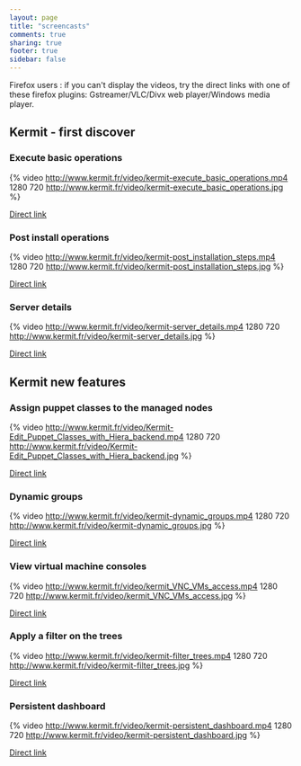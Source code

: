 ```yaml
---
layout: page
title: "screencasts"
comments: true
sharing: true
footer: true
sidebar: false
---
```


<div class="note" markdown='1'>
Firefox users : if you can't display the videos, try the direct links with one of these firefox plugins: Gstreamer/VLC/Divx web player/Windows media player.
</div>

## Kermit - first discover

### Execute basic operations

{% video http://www.kermit.fr/video/kermit-execute_basic_operations.mp4 1280 720 http://www.kermit.fr/video/kermit-execute_basic_operations.jpg %}

[Direct link](http://www.kermit.fr/video/kermit-execute_basic_operations.mp4)



### Post install operations

{% video http://www.kermit.fr/video/kermit-post_installation_steps.mp4 1280 720 http://www.kermit.fr/video/kermit-post_installation_steps.jpg %}

[Direct link](http://www.kermit.fr/video/kermit-post_installation_steps.mp4)


### Server details

{% video http://www.kermit.fr/video/kermit-server_details.mp4 1280 720 http://www.kermit.fr/video/kermit-server_details.jpg %}

[Direct link](http://www.kermit.fr/video/kermit-server_details.mp4)




## Kermit new features

### Assign puppet classes to the managed nodes

{% video http://www.kermit.fr/video/Kermit-Edit_Puppet_Classes_with_Hiera_backend.mp4 1280 720 http://www.kermit.fr/video/Kermit-Edit_Puppet_Classes_with_Hiera_backend.jpg %}

[Direct link](http://www.kermit.fr/video/Kermit-Edit_Puppet_Classes_with_Hiera_backend.mp4)


### Dynamic groups

{% video http://www.kermit.fr/video/kermit-dynamic_groups.mp4 1280 720 http://www.kermit.fr/video/kermit-dynamic_groups.jpg %}

[Direct link](http://www.kermit.fr/video/kermit-dynamic_groups.mp4)

### View virtual machine consoles

{% video http://www.kermit.fr/video/kermit_VNC_VMs_access.mp4 1280 720 http://www.kermit.fr/video/kermit_VNC_VMs_access.jpg %}

[Direct link](http://www.kermit.fr/video/kermit_VNC_VMs_access.mp4)


### Apply a filter on the trees

{% video http://www.kermit.fr/video/kermit-filter_trees.mp4 1280 720 http://www.kermit.fr/video/kermit-filter_trees.jpg %}

[Direct link](http://www.kermit.fr/video/kermit-filter_trees.mp4)


### Persistent dashboard

{% video http://www.kermit.fr/video/kermit-persistent_dashboard.mp4 1280 720 http://www.kermit.fr/video/kermit-persistent_dashboard.jpg %}

[Direct link](http://www.kermit.fr/video/kermit-persistent_dashboard.mp4)


